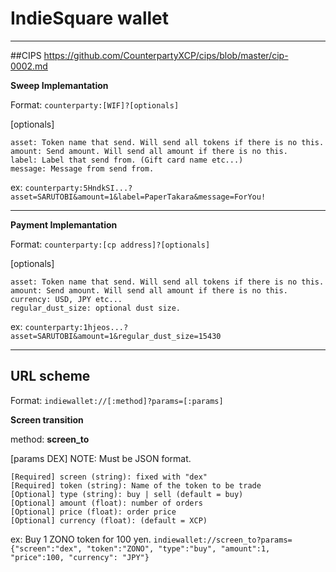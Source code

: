 # IndieSquare wallet
---

##CIPS
https://github.com/CounterpartyXCP/cips/blob/master/cip-0002.md

**Sweep Implemantation**

Format: `counterparty:[WIF]?[optionals]`

[optionals]
```
asset: Token name that send. Will send all tokens if there is no this.
amount: Send amount. Will send all amount if there is no this.
label: Label that send from. (Gift card name etc...)
message: Message from send from.
```
ex: `counterparty:5HndkSI...?asset=SARUTOBI&amount=1&label=PaperTakara&message=ForYou!`

---
**Payment Implemantation**

Format: `counterparty:[cp address]?[optionals]`

[optionals]
```
asset: Token name that send. Will send all tokens if there is no this.
amount: Send amount. Will send all amount if there is no this.
currency: USD, JPY etc...
regular_dust_size: optional dust size.
```
ex: `counterparty:1hjeos...?asset=SARUTOBI&amount=1&regular_dust_size=15430`

---
## URL scheme

Format: `indiewallet://[:method]?params=[:params]`

**Screen transition**

method: **screen_to**

[params DEX] NOTE: Must be JSON format.
```
[Required] screen (string): fixed with "dex"
[Required] token (string): Name of the token to be trade
[Optional] type (string): buy | sell (default = buy)
[Optional] amount (float): number of orders
[Optional] price (float): order price
[Optional] currency (float): (default = XCP)
```
ex: Buy 1 ZONO token for 100 yen.
`indiewallet://screen_to?params={"screen":"dex", "token":"ZONO", "type":"buy", "amount":1, "price":100, "currency": "JPY"}`